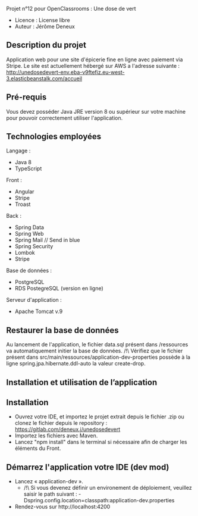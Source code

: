 Projet n°12 pour OpenClassrooms : Une dose de vert

- Licence : License libre
- Auteur : Jérôme Deneux


Description du projet
---------------------

Application web pour une site d'épicerie fine en ligne avec paiement via Stripe.
Le site est actuellement hébergé sur AWS a l'adresse suivante :
http://unedosedevert-env.eba-v9ftefiz.eu-west-3.elasticbeanstalk.com/accueil


Pré-requis
----------
Vous devez posséder Java JRE version 8 ou supérieur sur votre machine pour pouvoir correctement utiliser l'application.


Technologies employées
----------------------

Langage :
- Java 8
- TypeScript

Front :
- Angular
- Stripe
- Troast

Back :
- Spring Data
- Spring Web
- Spring Mail // Send in blue
- Spring Security
- Lombok
- Stripe


Base de données :
- PostgreSQL
- RDS PostegreSQL (version en ligne)

Serveur d'application :
- Apache Tomcat v.9


Restaurer la base de données
----------------------------
Au lancement de l'application, le fichier data.sql présent dans /ressources va automatiquement initier la base de données.
/!\ Vérifiez que le fichier présent dans src/main/ressources/application-dev-properties possède à la ligne spring.jpa.hibernate.ddl-auto la valeur create-drop.


Installation et utilisation de l’application
--------------------------------------------

Installation
------------

- Ouvrez votre IDE, et importez le projet extrait depuis le fichier .zip ou clonez le fichier depuis le repository : https://gitlab.com/deneux.j/unedosedevert
- Importez les fichiers avec Maven.
- Lancez "npm install" dans le terminal si nécessaire afin de charger les éléments du Front.

Démarrez l'application votre IDE (dev mod)
------------------------------------------
-	Lancez « application-dev ».
     - /!\ Si vous devenez définir un environement de déploiement, veuillez saisir le path suivant : -Dspring.config.location=classpath:application-dev.properties
-	Rendez-vous sur http://localhost:4200

